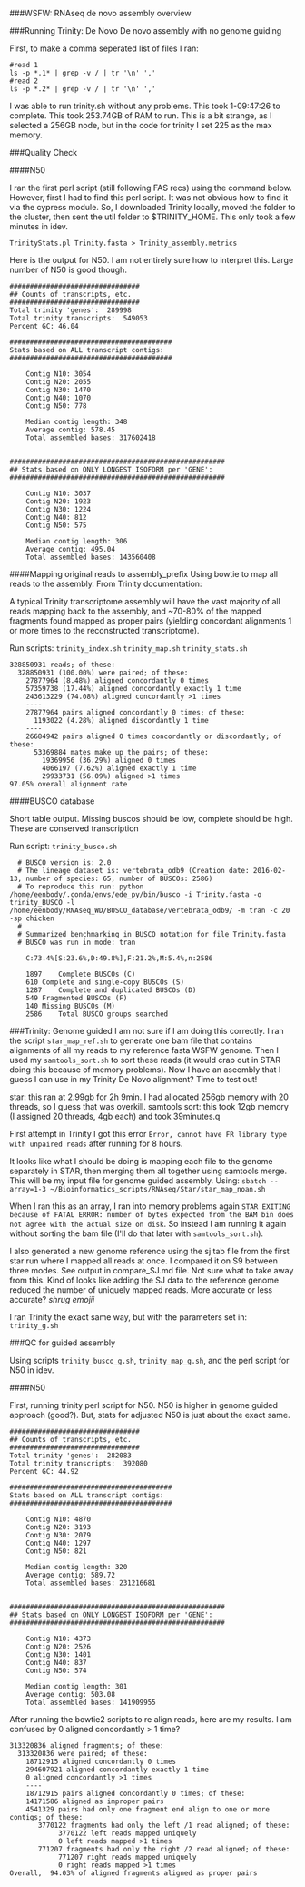 ###WSFW: RNAseq de novo assembly overview

###Running Trinity: De Novo
De novo assembly with no genome guiding

First, to make a comma seperated list of files I ran:

```
#read 1
ls -p *.1* | grep -v / | tr '\n' ','
#read 2
ls -p *.2* | grep -v / | tr '\n' ','
```
I was able to run trinity.sh without any problems. This took 1-09:47:26 to complete. This took 253.74GB of RAM to run. This is a bit strange, as I selected a 256GB node, but in the code for trinity I set 225 as the max memory.

###Quality Check

####N50

I ran the first perl script (still following FAS recs) using the command below. However, first I had to find this perl script. It was not obvious how to find it via the cypress module. So, I downloaded Trinity locally, moved the folder to the cluster, then sent the util folder to $TRINITY_HOME. This only took a few minutes in idev.

```
TrinityStats.pl Trinity.fasta > Trinity_assembly.metrics
```

Here is the output for N50. I am not entirely sure how to interpret this. Large number of N50 is good though.

```
################################
## Counts of transcripts, etc.
################################
Total trinity 'genes':	289998
Total trinity transcripts:	549053
Percent GC: 46.04

########################################
Stats based on ALL transcript contigs:
########################################

	Contig N10: 3054
	Contig N20: 2055
	Contig N30: 1470
	Contig N40: 1070
	Contig N50: 778

	Median contig length: 348
	Average contig: 578.45
	Total assembled bases: 317602418


#####################################################
## Stats based on ONLY LONGEST ISOFORM per 'GENE':
#####################################################

	Contig N10: 3037
	Contig N20: 1923
	Contig N30: 1224
	Contig N40: 812
	Contig N50: 575

	Median contig length: 306
	Average contig: 495.04
	Total assembled bases: 143560408
```

####Mapping original reads to assembly_prefix
Using bowtie to map all reads to the assembly. From Trinity documentation:

A typical Trinity transcriptome assembly will have the vast majority of all reads mapping back to the assembly, and ~70-80% of the mapped fragments found mapped as proper pairs (yielding concordant alignments 1 or more times to the reconstructed transcriptome).

Run scripts:
`trinity_index.sh`
`trinity_map.sh`
`trinity_stats.sh`

```
328850931 reads; of these:
  328850931 (100.00%) were paired; of these:
    27877964 (8.48%) aligned concordantly 0 times
    57359738 (17.44%) aligned concordantly exactly 1 time
    243613229 (74.08%) aligned concordantly >1 times
    ----
    27877964 pairs aligned concordantly 0 times; of these:
      1193022 (4.28%) aligned discordantly 1 time
    ----
    26684942 pairs aligned 0 times concordantly or discordantly; of these:
      53369884 mates make up the pairs; of these:
        19369956 (36.29%) aligned 0 times
        4066197 (7.62%) aligned exactly 1 time
        29933731 (56.09%) aligned >1 times
97.05% overall alignment rate
```


####BUSCO database

Short table output. Missing buscos should be low, complete should be high. These are conserved transcription

Run script:
`trinity_busco.sh`

```
  # BUSCO version is: 2.0
  # The lineage dataset is: vertebrata_odb9 (Creation date: 2016-02-13, number of species: 65, number of BUSCOs: 2586)
  # To reproduce this run: python /home/eenbody/.conda/envs/ede_py/bin/busco -i Trinity.fasta -o trinity_BUSCO -l /home/eenbody/RNAseq_WD/BUSCO_database/vertebrata_odb9/ -m tran -c 20 -sp chicken
  #
  # Summarized benchmarking in BUSCO notation for file Trinity.fasta
  # BUSCO was run in mode: tran

  	C:73.4%[S:23.6%,D:49.8%],F:21.2%,M:5.4%,n:2586

  	1897	Complete BUSCOs (C)
  	610	Complete and single-copy BUSCOs (S)
  	1287	Complete and duplicated BUSCOs (D)
  	549	Fragmented BUSCOs (F)
  	140	Missing BUSCOs (M)
  	2586	Total BUSCO groups searched
```

###Trinity: Genome guided
I am not sure if I am doing this correctly. I ran the script `star_map_ref.sh` to generate one bam file that contains alignments of all my reads to my reference fasta WSFW genome. Then I used my `samtools_sort.sh` to sort these reads (it would crap out in STAR doing this because of memory problems). Now I have an aseembly that I guess I can use in my Trinity De Novo alignment? Time to test out!

star: this ran at 2.99gb for 2h 9min. I had allocated 256gb memory with 20 threads, so I guess that was overkill.
samtools sort: this took 12gb memory (I assigned 20 threads, 4gb each) and took 39minutes.q

First attempt in Trinity I got this error `Error, cannot have FR library type with unpaired reads` after running for 8 hours.

It looks like what I should be doing is mapping each file to the genome separately in STAR, then merging them all together using samtools merge. This will be my input file for genome guided assembly. Using: `sbatch --array=1-3 ~/Bioinformatics_scripts/RNAseq/Star/star_map_noan.sh`

When I ran this as an array, I ran into memory problems again `STAR EXITING because of FATAL ERROR: number of bytes expected from the BAM bin does not agree with the actual size on disk`. So instead I am running it again without sorting the bam file (I'll do that later with `samtools_sort.sh`).

I also generated a new genome reference using the sj tab file from the first star run where I mapped all reads at once. I compared it on S9 between three modes. See output in compare_SJ.md file. Not sure what to take away from this. Kind of looks like adding the SJ data to the reference genome reduced the number of uniquely mapped reads. More accurate or less accurate? *shrug emojii*

I ran Trinity the exact same way, but with the parameters set in:
`trinity_g.sh`

###QC for guided assembly

Using scripts `trinity_busco_g.sh`, `trinity_map_g.sh`, and the perl script for N50 in idev.

####N50

First, running trinity perl script for N50. N50 is higher in genome guided approach (good?). But, stats for adjusted N50 is just about the exact same.

```
################################
## Counts of transcripts, etc.
################################
Total trinity 'genes':	282083
Total trinity transcripts:	392080
Percent GC: 44.92

########################################
Stats based on ALL transcript contigs:
########################################

	Contig N10: 4870
	Contig N20: 3193
	Contig N30: 2079
	Contig N40: 1297
	Contig N50: 821

	Median contig length: 320
	Average contig: 589.72
	Total assembled bases: 231216681


#####################################################
## Stats based on ONLY LONGEST ISOFORM per 'GENE':
#####################################################

	Contig N10: 4373
	Contig N20: 2526
	Contig N30: 1401
	Contig N40: 837
	Contig N50: 574

	Median contig length: 301
	Average contig: 503.08
	Total assembled bases: 141909955
```

After running the bowtie2 scripts to re align reads, here are my results. I am confused by 0 aligned concordantly > 1 time?

```
313320836 aligned fragments; of these:
  313320836 were paired; of these:
    18712915 aligned concordantly 0 times
    294607921 aligned concordantly exactly 1 time
    0 aligned concordantly >1 times
    ----
    18712915 pairs aligned concordantly 0 times; of these:
    14171586 aligned as improper pairs
    4541329 pairs had only one fragment end align to one or more contigs; of these:
       3770122 fragments had only the left /1 read aligned; of these:
            3770122 left reads mapped uniquely
            0 left reads mapped >1 times
       771207 fragments had only the right /2 read aligned; of these:
            771207 right reads mapped uniquely
            0 right reads mapped >1 times
Overall,  94.03% of aligned fragments aligned as proper pairs
```

